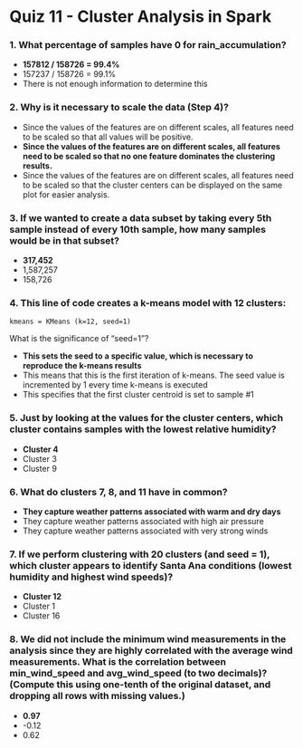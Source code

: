 # Quiz 11 - Cluster Analysis in Spark

### 1. What percentage of samples have 0 for rain_accumulation?

- **157812 / 158726 = 99.4%**
- 157237 / 158726 = 99.1%
- There is not enough information to determine this

### 2. Why is it necessary to scale the data (Step 4)?

- Since the values of the features are on different scales, all features need to be scaled so that all values will be positive.
- **Since the values of the features are on different scales, all features need to be scaled so that no one feature dominates the clustering results.**
- Since the values of the features are on different scales, all features need to be scaled so that the cluster centers can be displayed on the same plot for easier analysis.

### 3. If we wanted to create a data subset by taking every 5th sample instead of every 10th sample, how many samples would be in that subset?

- **317,452**
- 1,587,257
- 158,726

### 4. This line of code creates a k-means model with 12 clusters:

```
kmeans = KMeans (k=12, seed=1)
```

What is the significance of “seed=1”?

- **This sets the seed to a specific value, which is necessary to reproduce the k-means results**
- This means that this is the first iteration of k-means. The seed value is incremented by 1 every time k-means is executed
- This specifies that the first cluster centroid is set to sample #1

### 5. Just by looking at the values for the cluster centers, which cluster contains samples with the lowest relative humidity?

- **Cluster 4**
- Cluster 3
- Cluster 9

### 6. What do clusters 7, 8, and 11 have in common?

- **They capture weather patterns associated with warm and dry days**
- They capture weather patterns associated with high air pressure
- They capture weather patterns associated with very strong winds


### 7. If we perform clustering with 20 clusters (and seed = 1), which cluster appears to identify Santa Ana conditions (lowest humidity and highest wind speeds)?

- **Cluster 12**
- Cluster 1
- Cluster 16

### 8. We did not include the minimum wind measurements in the analysis since they are highly correlated with the average wind measurements. What is the correlation between min_wind_speed and avg_wind_speed (to two decimals)? (Compute this using one-tenth of the original dataset, and dropping all rows with missing values.)

- **0.97**
- -0.12
- 0.62